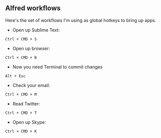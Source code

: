 ## Alfred workflows

Here's the set of workflows I'm using as global hotkeys to bring up apps.

* Open up Sublime Text:
```
Ctrl + CMD + S
```

* Open up browser:
```
Ctrl + CMD + B
```

* Now you need Terminal to commit changes
```
Alt + Esc
```

* Check your email:
```
Ctrl + CMD + M
```

* Read Twitter:
```
Ctrl + CMD + T
```

* Open up Skype:
```
Ctrl + CMD + K
```

